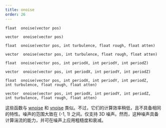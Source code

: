 ```yaml
---
title: onoise
order: 26
---
```

`float  onoise(vector pos)`

`vector  onoise(vector pos)`

`float  onoise(vector pos, int turbulence, float rough, float atten)`

`vector  onoise(vector pos, int turbulence, float rough, float atten)`

`float  onoise(vector pos, int periodX, int periodY, int periodZ)`

`vector  onoise(vector pos, int periodX, int periodY, int periodZ)`

`float  onoise(vector pos, int periodX, int periodY, int periodZ, int turbulence, float rough, float atten)`

`vector  onoise(vector pos, int periodX, int periodY, int periodZ, int turbulence, float rough, float atten)`

这些函数与 [wnoise](wnoise.html "生成沃利（细胞）噪声。") 和
[vnoise](vnoise.html "生成沃罗诺伊（细胞）噪声。") 类似。不过，它们的计算效率稍低，且不具备相同的特性。噪声的范围大致在 (-1, 1) 之间。仅支持 3D 噪声。然而，这种噪声具备计算湍流的能力，并可在噪声上应用粗糙度和衰减。
